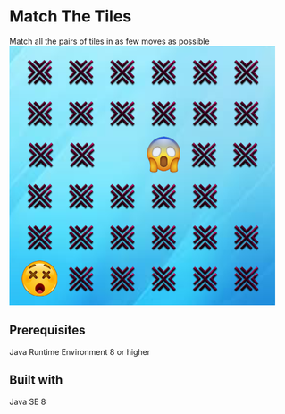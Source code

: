 # Match The Tiles
Match all the pairs of tiles in as few moves as possible<br/>
![Screenshot](/src/icon.png?raw=true)
## Prerequisites

Java Runtime Environment 8 or higher

## Built with
Java SE 8

